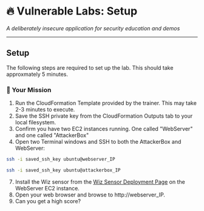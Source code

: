 # 🔥 Vulnerable Labs: Setup
*A deliberately insecure application for security education and demos*

---

## Setup

The following steps are required to set up the lab. This should take approxmately 5 minutes. 

### 🎯 Your Mission

1. Run the CloudFormation Template provided by the trainer. This may take 2-3 minutes to execute.
2. Save the SSH private key from the CloudFormation Outputs tab to your local filesystem.
4. Confirm you have two EC2 instances running. One called "WebServer" and one called "AttackerBox"
5. Open two Terminal windows and SSH to both the AttackerBox and WebServer:
```bash
ssh -i saved_ssh_key ubuntu@webserver_IP
```
```bash
ssh -i saved_ssh_key ubuntu@attackerbox_IP
```
7. Install the Wiz sensor from the [Wiz Sensor Deployment Page](https://app.wiz.io/settings/deployments/setup/sensor-linux-native) on the WebServer EC2 instance.
8. Open your web browser and browse to http://webserver_IP.
9. Can you get a high score?
